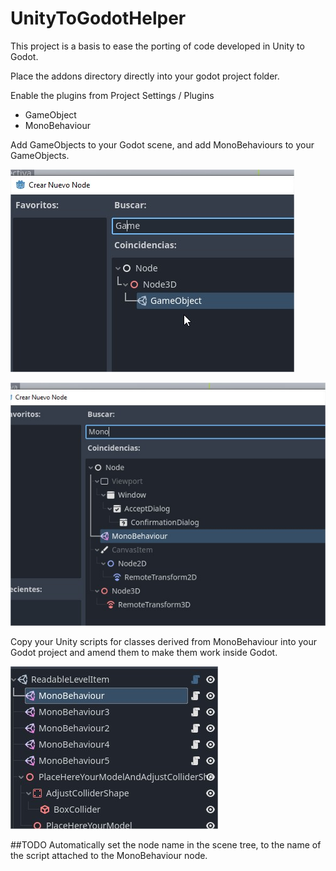 # UnityToGodotHelper
This project is a basis to ease the porting of code developed in Unity to Godot.

Place the addons directory directly into your godot project folder.

Enable the plugins from Project Settings / Plugins
- GameObject
- MonoBehaviour

Add GameObjects to your Godot scene, and add MonoBehaviours to your GameObjects.

![GameObject](imgs/NewNode_2.jpg "GameObject")

![MonoBehaviour](imgs/NewNode.jpg "MonoBehaviour")

Copy your Unity scripts for classes derived from MonoBehaviour into your Godot project and amend them to make them work inside Godot.

![SceneTree](imgs/SceneTree.jpg "SceneTree")

##TODO
Automatically set the node name in the scene tree, to the name of the script attached to the MonoBehaviour node.

